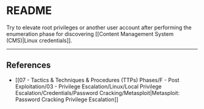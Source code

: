 # README

Try to elevate root privileges or another user account after performing the enumeration phase for discovering [[Content Management System (CMS)|Linux credentials]].

---
## References

- [[07 - Tactics & Techniques & Procedures (TTPs) Phases/F - Post Exploitation/03 - Privilege Escalation/Linux/Local Privilege Escalation/Credentials/Password Cracking/Metasploit|Metasploit: Password Cracking Privilege Escalation]]